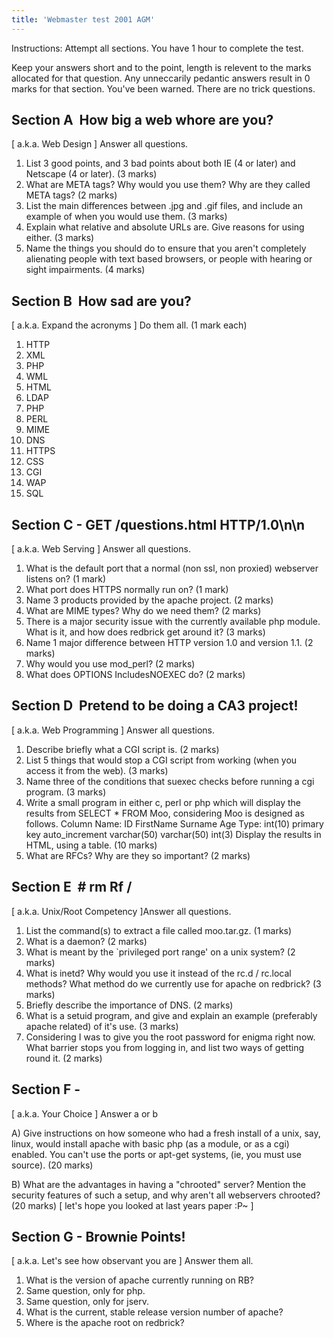 ```yaml
---
title: 'Webmaster test 2001 AGM'
---
```


Instructions: Attempt all sections. You have 1 hour to complete the test.

Keep your answers short and to the point, length is relevent to the marks allocated for that question. Any unneccarily pedantic answers result in 0 marks for that section. You've been warned. There are no trick questions.

## Section A ­ How big a web whore are you?

[ a.k.a. Web Design ] Answer all questions.

1.  List 3 good points, and 3 bad points about both IE (4 or later) and Netscape (4 or later). (3 marks)
2.  What are META tags? Why would you use them? Why are they called META tags? (2 marks)
3.  List the main differences between .jpg and .gif files, and include an example of when you would use them. (3 marks)
4.  Explain what relative and absolute URLs are. Give reasons for using either. (3 marks)
5.  Name the things you should do to ensure that you aren't completely alienating people with text based browsers, or people with hearing or sight impairments. (4 marks)

## Section B ­ How sad are you?

[ a.k.a. Expand the acronyms ] Do them all. (1 mark each)

1.  HTTP
2.  XML
3.  PHP
4.  WML
5.  HTML
6.  LDAP
7.  PHP
8.  PERL
9.  MIME
10.  DNS
11.  HTTPS
12.  CSS
13.  CGI
14.  WAP
15.  SQL

## Section C - GET /questions.html HTTP/1.0\n\n

[ a.k.a. Web Serving ] Answer all questions.

1.  What is the default port that a normal (non ssl, non proxied) webserver listens on? (1 mark)
2.  What port does HTTPS normally run on? (1 mark)
3.  Name 3 products provided by the apache project. (2 marks)
4.  What are MIME types? Why do we need them? (2 marks)
5.  There is a major security issue with the currently available php module. What is it, and how does redbrick get around it? (3 marks)
6.  Name 1 major difference between HTTP version 1.0 and version 1.1\. (2 marks)
7.  Why would you use mod_perl? (2 marks)
8.  What does OPTIONS IncludesNOEXEC do? (2 marks)

## Section D ­ Pretend to be doing a CA3 project!

[ a.k.a. Web Programming ] Answer all questions.

1.  Describe briefly what a CGI script is. (2 marks)
2.  List 5 things that would stop a CGI script from working (when you access it from the web). (3 marks)
3.  Name three of the conditions that suexec checks before running a cgi program. (3 marks)
4.  Write a small program in either c, perl or php which will display the results from SELECT * FROM Moo, considering Moo is designed as follows. Column Name: ID FirstName Surname Age Type: int(10) primary key auto_increment varchar(50) varchar(50) int(3) Display the results in HTML, using a table. (10 marks)
5.  What are RFCs? Why are they so important? (2 marks)

## Section E ­ # rm ­Rf /

[ a.k.a. Unix/Root Competency ]Answer all questions.

1.  List the command(s) to extract a file called moo.tar.gz. (1 marks)
2.  What is a daemon? (2 marks)
3.  What is meant by the `privileged port range' on a unix system? (2 marks)
4.  What is inetd? Why would you use it instead of the rc.d / rc.local methods? What method do we currently use for apache on redbrick? (3 marks)
5.  Briefly describe the importance of DNS. (2 marks)
6.  What is a setuid program, and give and explain an example (preferably apache related) of it's use. (3 marks)
7.  Considering I was to give you the root password for enigma right now. What barrier stops you from logging in, and list two ways of getting round it. (2 marks)

## Section F -

[ a.k.a. Your Choice ] Answer a or b

A) Give instructions on how someone who had a fresh install of a unix, say, linux, would install apache with basic php (as a module, or as a cgi) enabled. You can't use the ports or apt-get systems, (ie, you must use source). (20 marks)

B) What are the advantages in having a "chrooted" server? Mention the security features of such a setup, and why aren't all webservers chrooted? (20 marks) [ let's hope you looked at last years paper :P~ ]

## Section G - Brownie Points!

[ a.k.a. Let's see how observant you are ] Answer them all.

1.  What is the version of apache currently running on RB?
2.  Same question, only for php.
3.  Same question, only for jserv.
4.  What is the current, stable release version number of apache?
5.  Where is the apache root on redbrick?